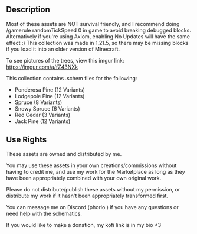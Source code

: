 ## Description

Most of these assets are NOT survival friendly, and I recommend doing /gamerule randomTickSpeed 0 in game to avoid breaking debugged blocks. Alternatively if you're using Axiom, enabling No Updates will have the same effect :)
This collection was made in 1.21.5, so there may be missing blocks if you load it into an older version of Minecraft.

To see pictures of the trees, view this imgur link: https://imgur.com/a/fZ43NXk

This collection contains .schem files for the following:
- Ponderosa Pine (12 Variants)
- Lodgepole Pine (12 Variants)
- Spruce (8 Variants)
- Snowy Spruce (6 Variants)
- Red Cedar (3 Variants)
- Jack Pine (12 Variants)


## Use Rights

These assets are owned and distributed by me.

You may use these assets in your own creations/commissions without having to credit me, and use my work for the Marketplace as long as they have been appropriately combined with your own original work.

Please do not distribute/publish these assets without my permission, or distribute my work if it hasn't been appropriately transformed first.

You can message me on Discord (phorio.) if you have any questions or need help with the schematics.




If you would like to make a donation, my kofi link is in my bio <3
